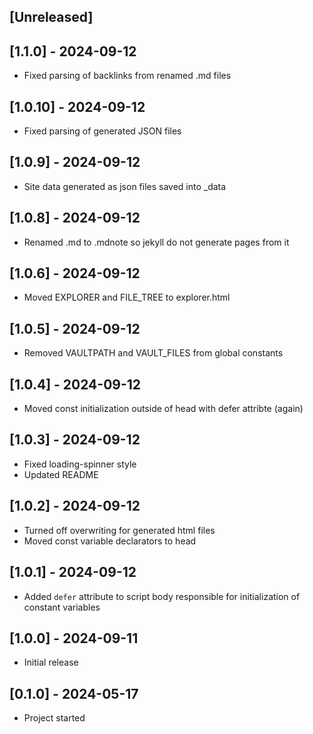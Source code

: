 ## [Unreleased]

## [1.1.0] - 2024-09-12
- Fixed parsing of backlinks from renamed .md files

## [1.0.10] - 2024-09-12
- Fixed parsing of generated JSON files

## [1.0.9] - 2024-09-12
- Site data generated as json files saved into _data

## [1.0.8] - 2024-09-12
- Renamed .md to .mdnote so jekyll do not generate pages from it

## [1.0.6] - 2024-09-12
- Moved EXPLORER and FILE_TREE to explorer.html

## [1.0.5] - 2024-09-12
- Removed VAULTPATH and VAULT_FILES from global constants

## [1.0.4] - 2024-09-12
- Moved const initialization outside of head with defer attribte (again)

## [1.0.3] - 2024-09-12
- Fixed loading-spinner style
- Updated README

## [1.0.2] - 2024-09-12
- Turned off overwriting for generated html files
- Moved const variable declarators to head

## [1.0.1] - 2024-09-12
- Added `defer` attribute to script body responsible for initialization of constant variables


## [1.0.0] - 2024-09-11
- Initial release


## [0.1.0] - 2024-05-17
- Project started
